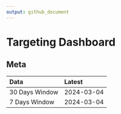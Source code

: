 ```yaml
---
output: github_document
---
```


# Targeting Dashboard



## Meta


|Data           |Latest     |
|:--------------|:----------|
|30 Days Window |2024-03-04 |
|7 Days Window  |2024-03-04 |
